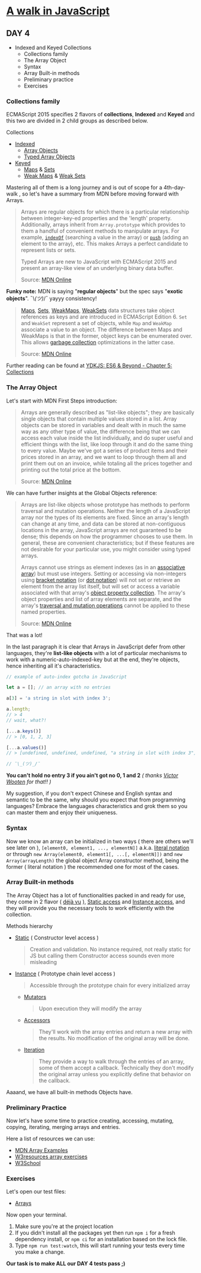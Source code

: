 # [A walk in JavaScript](/README.md)

## DAY 4

- Indexed and Keyed Collections
  - Collections family
  - The Array Object
  - Syntax
  - Array Built-in methods
  - Preliminary practice
  - Exercises

### Collections family

ECMAScript 2015 specifies 2 flavors of **collections**, **Indexed** and **Keyed** and this two are divided in 2 child groups as described below.

Collections

- [Indexed](http://www.ecma-international.org/ecma-262/6.0/#sec-indexed-collections)
  - [Array Objects](http://www.ecma-international.org/ecma-262/6.0/#sec-array-objects)
  - [Typed Array Objects](http://www.ecma-international.org/ecma-262/6.0/#sec-typedarray-objects)
- [Keyed](http://www.ecma-international.org/ecma-262/6.0/#sec-keyed-collection)
  - [Maps](http://www.ecma-international.org/ecma-262/6.0/#sec-map-objects) & [Sets](http://www.ecma-international.org/ecma-262/6.0/#sec-set-objects)
  - [Weak Maps](http://www.ecma-international.org/ecma-262/6.0/#sec-weakmap-objects) & [Weak Sets](http://www.ecma-international.org/ecma-262/6.0/#sec-weakset-objects)

Mastering all of them is a long journey and is out of scope for a 4th-day-walk , so let's have a summary from MDN before moving forward with Arrays.

> Arrays are regular objects for which there is a particular relationship between integer-key-ed properties and the 'length' property. Additionally, arrays inherit from `Array.prototype` which provides to them a handful of convenient methods to manipulate arrays. For example, [`indexOf`](https://developer.mozilla.org/en-US/docs/Web/JavaScript/Reference/Global_Objects/Array/indexOf) (searching a value in the array) or [`push`](https://developer.mozilla.org/en-US/docs/JavaScript/Reference/Global_Objects/Array/push) (adding an element to the array), etc. This makes Arrays a perfect candidate to represent lists or sets.
>
> Typed Arrays are new to JavaScript with ECMAScript 2015 and present an array-like view of an underlying binary data buffer.
>
> Source: [MDN Online](https://developer.mozilla.org/en-US/docs/Web/JavaScript/Data_structures#Indexed_collections_Arrays_and_typed_Arrays)

**Funky note:**
MDN is saying "**regular objects**" but the spec says "**exotic objects**". ¯\\_(ツ)_/¯ yayyy consistency!

> [Maps](https://developer.mozilla.org/en-US/docs/Web/JavaScript/Reference/Global_Objects/Map), [Sets](https://developer.mozilla.org/en-US/docs/Web/JavaScript/Reference/Global_Objects/Set), [WeakMaps](https://developer.mozilla.org/en-US/docs/Web/JavaScript/Reference/Global_Objects/WeakMap), [WeakSets](https://developer.mozilla.org/en-US/docs/Web/JavaScript/Reference/Global_Objects/WeakSet) data structures take object references as keys and are introduced in ECMAScript Edition 6. `Set` and `WeakSet` represent a set of objects, while `Map` and `WeakMap` associate a value to an object. The difference between Maps and WeakMaps is that in the former, object keys can be enumerated over. This allows [garbage collection](https://developer.mozilla.org/en-US/docs/Web/JavaScript/Memory_Management#Garbage_collection) optimizations in the latter case.
>
> Source: [MDN Online](https://developer.mozilla.org/en-US/docs/Web/JavaScript/Data_structures#Keyed_collections_Maps_Sets_WeakMaps_WeakSets)

Further reading can be found at [YDKJS: ES6 & Beyond - Chapter 5: Collections](https://github.com/getify/You-Dont-Know-JS/blob/1st-ed/es6%20%26%20beyond/ch5.md#chapter-5-collections)

### The Array Object

Let's start with MDN First Steps introduction:

> Arrays are generally described as "list-like objects"; they are basically single objects that contain multiple values stored in a list. Array objects can be stored in variables and dealt with in much the same way as any other type of value, the difference being that we can access each value inside the list individually, and do super useful and efficient things with the list, like loop through it and do the same thing to every value. Maybe we've got a series of product items and their prices stored in an array, and we want to loop through them all and print them out on an invoice, while totaling all the prices together and printing out the total price at the bottom.
>
> Source: [MDN Online](https://developer.mozilla.org/en-US/docs/Learn/JavaScript/First_steps/Arrays)

We can have further insights at the Global Objects reference:

> Arrays are list-like objects whose prototype has methods to perform traversal and mutation operations. Neither the length of a JavaScript array nor the types of its elements are fixed. Since an array's length can change at any time, and data can be stored at non-contiguous locations in the array, JavaScript arrays are not guaranteed to be dense; this depends on how the programmer chooses to use them. In general, these are convenient characteristics; but if these features are not desirable for your particular use, you might consider using typed arrays.
>
> Arrays cannot use strings as element indexes (as in an [associative array](https://en.wikipedia.org/wiki/Associative_array)) but must use integers. Setting or accessing via non-integers using [bracket notation](https://developer.mozilla.org/en-US/docs/Web/JavaScript/Guide/Working_with_Objects#Objects_and_properties) (or [dot notation](https://developer.mozilla.org/en-US/docs/Web/JavaScript/Reference/Operators/Property_Accessors)) will not set or retrieve an element from the array list itself, but will set or access a variable associated with that array's [object property collection](https://developer.mozilla.org/en-US/docs/Web/JavaScript/Data_structures#Properties). The array's object properties and list of array elements are separate, and the array's [traversal and mutation operations](https://developer.mozilla.org/en-US/docs/Web/JavaScript/Guide/Indexed_collections#Array_methods) cannot be applied to these named properties.
>
> Source: [MDN Online](https://developer.mozilla.org/en-US/docs/Web/JavaScript/Reference/Global_Objects/Array#Description)

That was a lot!

In the last paragraph it is clear that Arrays in JavaScript defer from other languages, they're **list-like objects** with a lot of particular mechanisms to work with a numeric-auto-indexed-key but at the end, they're objects, hence inheriting all it's characteristics.

```javascript
// example of auto-index gotcha in JavaScript

let a = []; // an array with no entries

a[3] = 'a string in slot with index 3';

a.length;
// > 4
// wait, what?!

[...a.keys()]
// > [0, 1, 2, 3]

[...a.values()]
// > [undefined, undefined, undefined, "a string in slot with index 3"]

// ¯\_(ツ)_/¯

```

**You can't hold no entry 3 if you ain't got no 0, 1 and 2**
*( thanks [Victor Wooten](https://www.youtube.com/watch?v=KoeRB5ZmXkk) for that!! )*

My suggestion, if you don't expect Chinese and English syntax and semantic to be the same, why should you expect that from programming languages? Embrace the languages characteristics and grok them so you can master them and enjoy their uniqueness.

### Syntax

Now we know an array can be initialized in two ways ( there are others we'll see later on ), `[element0, element1, ..., elementN]]` a.k.a. [literal notation](https://developer.mozilla.org/en-US/docs/Web/JavaScript/Guide/Grammar_and_types#Array_literals) or through `new Array(element0, element1[, ...[, elementN]])` and `new Array(arrayLength)` the global object Array constructor method, being the former ( literal notation ) the recommended one for most of the cases.

### Array Built-in methods

The Array Object has a lot of functionalities packed in and ready for use, they come in 2 flavor ( [déjà vu](https://en.wikipedia.org/wiki/D%C3%A9j%C3%A0_vu) ), [Static access](https://developer.mozilla.org/en-US/docs/Web/JavaScript/Reference/Global_Objects/Array#Methods) and [Instance access](https://developer.mozilla.org/en-US/docs/Web/JavaScript/Reference/Global_Objects/Array#Methods_2), and they will provide you the necessary tools to work efficiently with the collection.

Methods hierarchy

- [Static](https://developer.mozilla.org/en-US/docs/Web/JavaScript/Reference/Global_Objects/Array#static_methods) ( Constructor level access )
  > Creation and validation.
  > No instance required, not really static for JS but calling them Constructor access sounds even more misleading
- [Instance](https://developer.mozilla.org/en-US/docs/Web/JavaScript/Reference/Global_Objects/Array#instance_methods) ( Prototype chain level access )
  > Accessible through the prototype chain for every initialized array
  - [Mutators](https://developer.mozilla.org/en-US/docs/Web/JavaScript/Reference/Global_Objects/Array#copying_methods_and_mutating_methods)
     > Upon execution they will modify the array
  - [Accessors](https://developer.mozilla.org/en-US/docs/Web/JavaScript/Reference/Global_Objects/Array#copying_methods_and_mutating_methods)
     > They'll work with the array entries and return a new array with the results. No modification of the original array will be done.
  - [Iteration](https://developer.mozilla.org/en-US/docs/Web/JavaScript/Reference/Global_Objects/Array#iterative_methods)
     > They provide a way to walk through the entries of an array, some of them accept a callback. Technically they don't modify the original array unless you explicitly define that behavior on the callback.

Aaaand, we have all built-in methods Objects have.

### Preliminary Practice

Now let's have some time to practice creating, accessing, mutating, copying, iterating, merging arrays and entries.

Here a list of resources we can use:

- [MDN Array Examples](https://developer.mozilla.org/en-US/docs/Web/JavaScript/Reference/Global_Objects/Array#Examples)
- [W3resources array exercises](https://www.w3resource.com/javascript-exercises/javascript-array-exercises.php)
- [W3School](https://www.w3schools.com/js/js_arrays.asp)

### Exercises

Let's open our test files:

- [Arrays](/src/day_04/arrays.test.js)

Now open your terminal.

1. Make sure you're at the project location
2. If you didn't install all the packages yet then run `npm i` for a fresh dependency install, or `npm ci` for an installation based on the lock file.
3. Type `npm run test:watch`, this will start running your tests every time you make a change.

**Our task is to make ALL our DAY 4 tests pass ;)**
